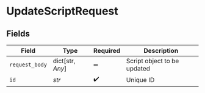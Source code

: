 # UpdateScriptRequest


## Fields

| Field                       | Type                        | Required                    | Description                 |
| --------------------------- | --------------------------- | --------------------------- | --------------------------- |
| `request_body`              | dict[str, *Any*]            | :heavy_minus_sign:          | Script object to be updated |
| `id`                        | *str*                       | :heavy_check_mark:          | Unique ID                   |
